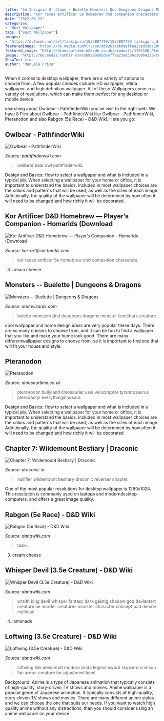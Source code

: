 ```yaml
---
title: "5e Insignia Of Claws ~ Bulette Monsters Dnd Dungeons Dragons Monster Landshark Creature"
description: "Kor races artificer 5e homebrew dnd companion characters"
date: "2022-06-23"
categories:
- "Best Wallpaper"
tags: ["Best Wallpaper"]
images:
- "https://d.facdn.net/art/taskiguru/1533887799/1533887799.taskiguru_dragon_rabbit_adopt.jpg"
featuredImage: "https://66.media.tumblr.com/ab9263a8bdeeffaa23ed59bc109b422b/tumblr_p8iks7vhgc1w7f4g3o2_r3_1280.jpg"
featured_image: "http://dinosaurtime.e2ecdn.co.uk/products/1701100_Pteranodon___1_.jpg?w=1000&amp;quality=85"
image: "https://66.media.tumblr.com/ab9263a8bdeeffaa23ed59bc109b422b/tumblr_p8iks7vhgc1w7f4g3o2_r3_1280.jpg"
ShowToc: true
author: "Manuela Price"
---
```



When it comes to desktop wallpaper, there are a variety of options to choose from. A few popular choices include: HD wallpaper, retina wallpaper, and high definition wallpaper. All of these Wallpapers come in a variety of resolutions, which can make them perfect for any desktop or mobile device. 

	

		
searching about Owlbear - PathfinderWiki you've visit to the right web. We have 8 Pics about Owlbear - PathfinderWiki like Owlbear - PathfinderWiki, Pteranodon and also Rabgon (5e Race) - D&amp;D Wiki. Here you go:
		
    
## Owlbear - PathfinderWiki

<img loading=lazy src="http://fc02.deviantart.net/fs49/f/2009/156/8/5/Owl_Bear_by_BenWootten.jpg" onerror="this.onerror=null;this.src='https://tse2.mm.bing.net/th?id=OIP.4I5D1UDPEAmhMevr2cybXgHaGI&amp;pid=15.1';" alt="Owlbear - PathfinderWiki">

_Source: pathfinderwiki.com_

>owlbear bear owl pathfinderwiki. 

	

Design and Basics: How to select a wallpaper and what is included in a typical job.
When selecting a wallpaper for your home or office, it is important to understand the basics. Included in most wallpaper choices are the colors and patterns that will be used, as well as the sizes of each image. Additionally, the quality of the wallpaper will be determined by how often it will need to be changed and how richly it will be decorated.

    
## Kor Artificer D&amp;D Homebrew — Player’s Companion - Homarids (Download

<img loading=lazy src="https://66.media.tumblr.com/ab9263a8bdeeffaa23ed59bc109b422b/tumblr_p8iks7vhgc1w7f4g3o2_r3_1280.jpg" onerror="this.onerror=null;this.src='https://tse3.mm.bing.net/th?id=OIP.ctD2PYF8IDPzWvDukhjQKAHaKe&amp;pid=15.1';" alt="Kor Artificer D&amp;D Homebrew — Player’s Companion - Homarids (Download">

_Source: kor-artificer.tumblr.com_

>kor races artificer 5e homebrew dnd companion characters. 

	

3. cream cheese 

    
## Monsters -- Buelette | Dungeons &amp; Dragons

<img loading=lazy src="http://media.wizards.com/2015/images/dnd/articles/Monster_Bulette.png" onerror="this.onerror=null;this.src='https://tse1.mm.bing.net/th?id=OIP.vC1AmY1h8orz6LHYoHZTJAHaF2&amp;pid=15.1';" alt="Monsters -- Buelette | Dungeons &amp; Dragons">

_Source: dnd.wizards.com_

>bulette monsters dnd dungeons dragons monster landshark creature. 

	

cool wallpaper and home design ideas are very popular these days. There are so many choices to choose from, and it can be fun to find a wallpaper that you like and make your home look good. There are many differentwallpaper designs to choose from, so it is important to find one that will fit your house and style.

    
## Pteranodon

<img loading=lazy src="http://dinosaurtime.e2ecdn.co.uk/products/1701100_Pteranodon___1_.jpg?w=1000&amp;quality=85" onerror="this.onerror=null;this.src='https://tse2.mm.bing.net/th?id=OIP.pqHiKx5zomCfCz6GgebAxgHaHa&amp;pid=15.1';" alt="Pteranodon">

_Source: dinosaurtime.co.uk_

>pteranodon bullyland dinosaurier usw velociraptor tyrannosaurus pterodactyl everythingdinosaur. 

	

Design and Basics: How to select a wallpaper and what is included in a typical job.
When selecting a wallpaper for your home or office, it is important to understand the basics. Included in most wallpaper choices are the colors and patterns that will be used, as well as the sizes of each image. Additionally, the quality of the wallpaper will be determined by how often it will need to be changed and how richly it will be decorated.

    
## Chapter 7: Wildemount Bestiary | Draconic

<img loading=lazy src="https://cdn.draconic.io/media/images/dnd5e/creature/aeorian-nullifier.jpeg" onerror="this.onerror=null;this.src='https://tse2.mm.bing.net/th?id=OIP.jubY7r7y6OfTeC_wa0nptAHaMS&amp;pid=15.1';" alt="Chapter 7: Wildemount Bestiary | Draconic">

_Source: draconic.io_

>nullifier wildemount bestiary draconic reverser chapter. 

	

One of the most popular resolutions for desktop wallpaper is 1280x1024. This resolution is commonly used on laptops and moderndesktop computers, and offers a great image quality.

    
## Rabgon (5e Race) - D&amp;D Wiki

<img loading=lazy src="https://d.facdn.net/art/taskiguru/1533887799/1533887799.taskiguru_dragon_rabbit_adopt.jpg" onerror="this.onerror=null;this.src='https://tse1.mm.bing.net/th?id=OIP.-6JiJidVTfRYkrgPCO0MrAHaKj&amp;pid=15.1';" alt="Rabgon (5e Race) - D&amp;D Wiki">

_Source: dandwiki.com_

>taski. 

	

3. cream cheese 

    
## Whisper Devil (3.5e Creature) - D&amp;D Wiki

<img loading=lazy src="http://www.dandwiki.com/w/images/thumb/7/7b/Whisper_Devil.jpg/200px-Whisper_Devil.jpg" onerror="this.onerror=null;this.src='https://tse1.mm.bing.net/th?id=OIP.itGW_PwHOKzPwg8GScAkZQAAAA&amp;pid=15.1';" alt="Whisper Devil (3.5e Creature) - D&amp;D Wiki">

_Source: dandwiki.com_

>wraith king devil whisper fantasy dark geistig shadow god deviantart creature 5e murder creatures monster character concept bad demon mythical. 

	

4. lemonade 

    
## Loftwing (3.5e Creature) - D&amp;D Wiki

<img loading=lazy src="https://fc08.deviantart.net/fs71/f/2011/316/b/7/link__s_loftwing_by_mudora-d4g0ath.jpg" onerror="this.onerror=null;this.src='https://tse4.mm.bing.net/th?id=OIP.lZcwhFhLKWr8xlcjJBQgVgHaJn&amp;pid=15.1';" alt="Loftwing (3.5e Creature) - D&amp;D Wiki">

_Source: dandwiki.com_

>loftwing link deviantart mudora zelda legend sword skyward crimson fan armor creature 5e adjustment level. 

	

Background: Anime is a type of Japanese animation that typically consists of high-quality, story-driven TV shows and movies.
Anime wallpaper is a popular genre of Japanese animation. It typically consists of high-quality, story-driven TV shows and movies. There are many different anime styles and we can choose the one that suits our needs. If you want to watch high quality anime without any distractions, then you should consider using an anime wallpaper on your device.

